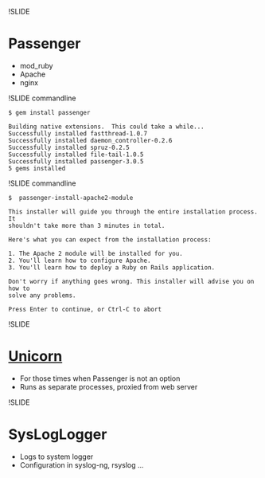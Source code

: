 !SLIDE 

# Passenger

* mod_ruby
* Apache
* nginx

!SLIDE commandline

    $ gem install passenger 

    Building native extensions.  This could take a while...
    Successfully installed fastthread-1.0.7
    Successfully installed daemon_controller-0.2.6
    Successfully installed spruz-0.2.5
    Successfully installed file-tail-1.0.5
    Successfully installed passenger-3.0.5
    5 gems installed

!SLIDE commandline

    $  passenger-install-apache2-module

    This installer will guide you through the entire installation process. It
    shouldn't take more than 3 minutes in total.

    Here's what you can expect from the installation process:

    1. The Apache 2 module will be installed for you.
    2. You'll learn how to configure Apache.
    3. You'll learn how to deploy a Ruby on Rails application.

    Don't worry if anything goes wrong. This installer will advise you on how to
    solve any problems.

    Press Enter to continue, or Ctrl-C to abort

!SLIDE

# [Unicorn](https://github.com/defunkt/unicorn)

* For those times when Passenger is not an option
* Runs as separate processes, proxied from web server

!SLIDE

# SysLogLogger

* Logs to system logger
* Configuration in syslog-ng, rsyslog ...
